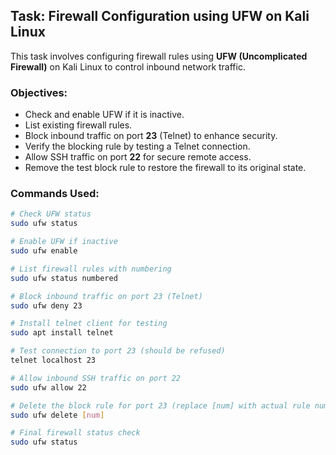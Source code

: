 ## Task: Firewall Configuration using UFW on Kali Linux

This task involves configuring firewall rules using **UFW (Uncomplicated Firewall)** on Kali Linux to control inbound network traffic.

### Objectives:
- Check and enable UFW if it is inactive.
- List existing firewall rules.
- Block inbound traffic on port **23** (Telnet) to enhance security.
- Verify the blocking rule by testing a Telnet connection.
- Allow SSH traffic on port **22** for secure remote access.
- Remove the test block rule to restore the firewall to its original state.

### Commands Used:
```bash
# Check UFW status
sudo ufw status

# Enable UFW if inactive
sudo ufw enable

# List firewall rules with numbering
sudo ufw status numbered

# Block inbound traffic on port 23 (Telnet)
sudo ufw deny 23

# Install telnet client for testing
sudo apt install telnet

# Test connection to port 23 (should be refused)
telnet localhost 23

# Allow inbound SSH traffic on port 22
sudo ufw allow 22

# Delete the block rule for port 23 (replace [num] with actual rule number)
sudo ufw delete [num]

# Final firewall status check
sudo ufw status
